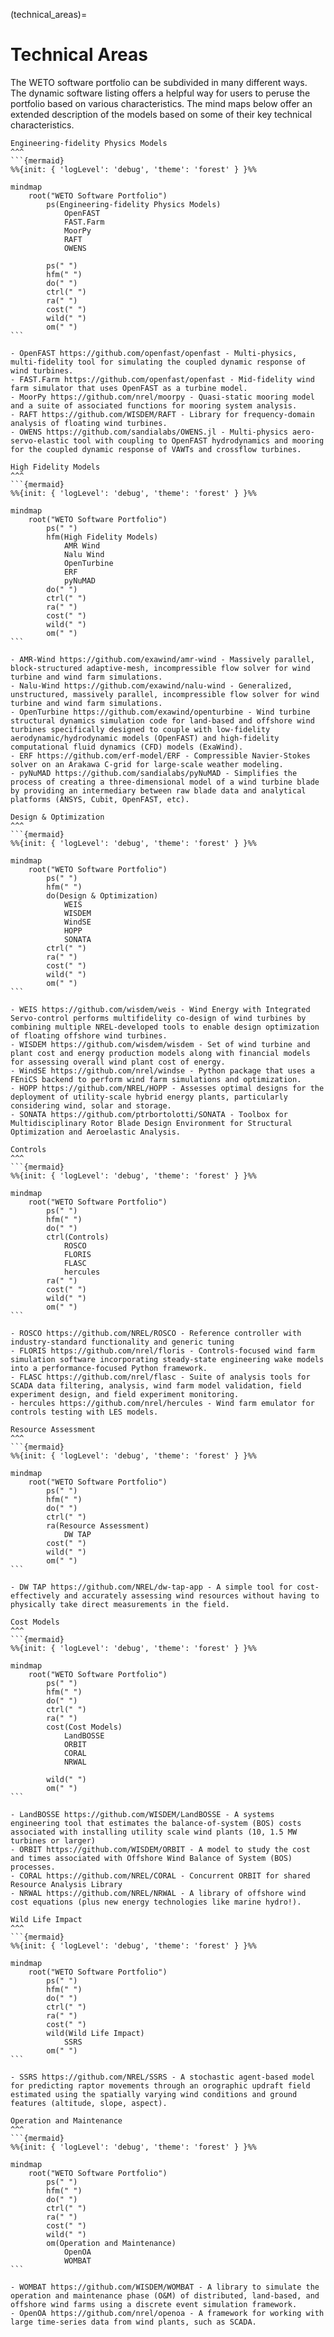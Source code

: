 (technical_areas)=
# Technical Areas

The WETO software portfolio can be subdivided in many different ways. The dynamic software listing offers a helpful way for users to peruse the portfolio based on various characteristics.  The mind maps below offer an extended description of the models based on some of their key technical characteristics.

````{card}
Engineering-fidelity Physics Models
^^^
```{mermaid}
%%{init: { 'logLevel': 'debug', 'theme': 'forest' } }%%

mindmap
    root("WETO Software Portfolio")
        ps(Engineering-fidelity Physics Models)
            OpenFAST
            FAST.Farm
            MoorPy
            RAFT
            OWENS

        ps(" ")
        hfm(" ")
        do(" ")
        ctrl(" ")
        ra(" ")
        cost(" ")
        wild(" ")
        om(" ")
```

- OpenFAST https://github.com/openfast/openfast - Multi-physics, multi-fidelity tool for simulating the coupled dynamic response of wind turbines.
- FAST.Farm https://github.com/openfast/openfast - Mid-fidelity wind farm simulator that uses OpenFAST as a turbine model.
- MoorPy https://github.com/nrel/moorpy - Quasi-static mooring model and a suite of associated functions for mooring system analysis.
- RAFT https://github.com/WISDEM/RAFT - Library for frequency-domain analysis of floating wind turbines.
- OWENS https://github.com/sandialabs/OWENS.jl - Multi-physics aero-servo-elastic tool with coupling to OpenFAST hydrodynamics and mooring for the coupled dynamic response of VAWTs and crossflow turbines.
````


````{card}
High Fidelity Models
^^^
```{mermaid}
%%{init: { 'logLevel': 'debug', 'theme': 'forest' } }%%

mindmap
    root("WETO Software Portfolio")
        ps(" ")
        hfm(High Fidelity Models)
            AMR Wind
            Nalu Wind
            OpenTurbine
            ERF
            pyNuMAD
        do(" ")
        ctrl(" ")
        ra(" ")
        cost(" ")
        wild(" ")
        om(" ")
```

- AMR-Wind https://github.com/exawind/amr-wind - Massively parallel, block-structured adaptive-mesh, incompressible flow solver for wind turbine and wind farm simulations.
- Nalu-Wind https://github.com/exawind/nalu-wind - Generalized, unstructured, massively parallel, incompressible flow solver for wind turbine and wind farm simulations.
- OpenTurbine https://github.com/exawind/openturbine - Wind turbine structural dynamics simulation code for land-based and offshore wind turbines specifically designed to couple with low-fidelity aerodynamic/hydrodynamic models (OpenFAST) and high-fidelity computational fluid dynamics (CFD) models (ExaWind).
- ERF https://github.com/erf-model/ERF - Compressible Navier-Stokes solver on an Arakawa C-grid for large-scale weather modeling.
- pyNuMAD https://github.com/sandialabs/pyNuMAD - Simplifies the process of creating a three-dimensional model of a wind turbine blade by providing an intermediary between raw blade data and analytical platforms (ANSYS, Cubit, OpenFAST, etc).
````


````{card}
Design & Optimization
^^^
```{mermaid}
%%{init: { 'logLevel': 'debug', 'theme': 'forest' } }%%

mindmap
    root("WETO Software Portfolio")
        ps(" ")
        hfm(" ")
        do(Design & Optimization)
            WEIS
            WISDEM
            WindSE
            HOPP
            SONATA
        ctrl(" ")
        ra(" ")
        cost(" ")
        wild(" ")
        om(" ")
```

- WEIS https://github.com/wisdem/weis - Wind Energy with Integrated Servo-control performs multifidelity co-design of wind turbines by combining multiple NREL-developed tools to enable design optimization of floating offshore wind turbines.
- WISDEM https://github.com/wisdem/wisdem - Set of wind turbine and plant cost and energy production models along with financial models for assessing overall wind plant cost of energy.
- WindSE https://github.com/nrel/windse - Python package that uses a FEniCS backend to perform wind farm simulations and optimization. 
- HOPP https://github.com/NREL/HOPP - Assesses optimal designs for the deployment of utility-scale hybrid energy plants, particularly considering wind, solar and storage.
- SONATA https://github.com/ptrbortolotti/SONATA - Toolbox for Multidisciplinary Rotor Blade Design Environment for Structural Optimization and Aeroelastic Analysis.
````


````{card}
Controls
^^^
```{mermaid}
%%{init: { 'logLevel': 'debug', 'theme': 'forest' } }%%

mindmap
    root("WETO Software Portfolio")
        ps(" ")
        hfm(" ")
        do(" ")
        ctrl(Controls)
            ROSCO
            FLORIS
            FLASC
            hercules
        ra(" ")
        cost(" ")
        wild(" ")
        om(" ")
```

- ROSCO https://github.com/NREL/ROSCO - Reference controller with industry-standard functionality and generic tuning
- FLORIS https://github.com/nrel/floris - Controls-focused wind farm simulation software incorporating steady-state engineering wake models into a performance-focused Python framework.
- FLASC https://github.com/nrel/flasc - Suite of analysis tools for SCADA data filtering, analysis, wind farm model validation, field experiment design, and field experiment monitoring.
- hercules https://github.com/nrel/hercules - Wind farm emulator for controls testing with LES models.
````


````{card}
Resource Assessment
^^^
```{mermaid}
%%{init: { 'logLevel': 'debug', 'theme': 'forest' } }%%

mindmap
    root("WETO Software Portfolio")
        ps(" ")
        hfm(" ")
        do(" ")
        ctrl(" ")
        ra(Resource Assessment)
            DW TAP
        cost(" ")
        wild(" ")
        om(" ")
```

- DW TAP https://github.com/NREL/dw-tap-app - A simple tool for cost-effectively and accurately assessing wind resources without having to physically take direct measurements in the field.
````


````{card}
Cost Models
^^^
```{mermaid}
%%{init: { 'logLevel': 'debug', 'theme': 'forest' } }%%

mindmap
    root("WETO Software Portfolio")
        ps(" ")
        hfm(" ")
        do(" ")
        ctrl(" ")
        ra(" ")
        cost(Cost Models)
            LandBOSSE
            ORBIT
            CORAL
            NRWAL

        wild(" ")
        om(" ")
```

- LandBOSSE https://github.com/WISDEM/LandBOSSE - A systems engineering tool that estimates the balance-of-system (BOS) costs associated with installing utility scale wind plants (10, 1.5 MW turbines or larger)
- ORBIT https://github.com/WISDEM/ORBIT - A model to study the cost and times associated with Offshore Wind Balance of System (BOS) processes.
- CORAL https://github.com/NREL/CORAL - Concurrent ORBIT for shared Resource Analysis Library
- NRWAL https://github.com/NREL/NRWAL - A library of offshore wind cost equations (plus new energy technologies like marine hydro!).
````


````{card}
Wild Life Impact
^^^
```{mermaid}
%%{init: { 'logLevel': 'debug', 'theme': 'forest' } }%%

mindmap
    root("WETO Software Portfolio")
        ps(" ")
        hfm(" ")
        do(" ")
        ctrl(" ")
        ra(" ")
        cost(" ")
        wild(Wild Life Impact)
            SSRS
        om(" ")
```

- SSRS https://github.com/NREL/SSRS - A stochastic agent-based model for predicting raptor movements through an orographic updraft field estimated using the spatially varying wind conditions and ground features (altitude, slope, aspect).
````


````{card}
Operation and Maintenance
^^^
```{mermaid}
%%{init: { 'logLevel': 'debug', 'theme': 'forest' } }%%

mindmap
    root("WETO Software Portfolio")
        ps(" ")
        hfm(" ")
        do(" ")
        ctrl(" ")
        ra(" ")
        cost(" ")
        wild(" ")
        om(Operation and Maintenance)
            OpenOA
            WOMBAT
```

- WOMBAT https://github.com/WISDEM/WOMBAT - A library to simulate the operation and maintenance phase (O&M) of distributed, land-based, and offshore wind farms using a discrete event simulation framework.
- OpenOA https://github.com/nrel/openoa - A framework for working with large time-series data from wind plants, such as SCADA.
````
